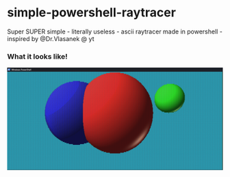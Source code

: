 # simple-powershell-raytracer
Super SUPER simple - literally useless - ascii raytracer made in powershell - inspired by @Dr.Vlasanek @ yt

###

### What it looks like!
![cool](https://github.com/jh1sc/simple-powershell-raytracer/blob/main/Screenshot%202025-02-22%20155246.png)

